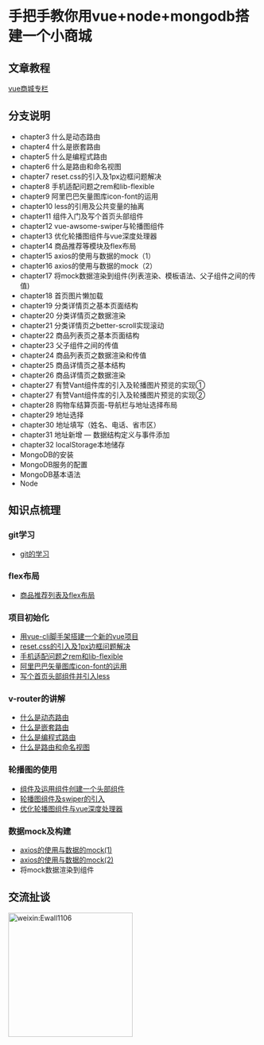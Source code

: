 # 手把手教你用vue+node+mongodb搭建一个小商城

## 文章教程
[vue商城专栏](https://www.jianshu.com/nb/14505636)

## 分支说明
- chapter3 什么是动态路由
- chapter4 什么是嵌套路由 
- chapter5 什么是编程式路由
- chapter6 什么是路由和命名视图
- chapter7 reset.css的引入及1px边框问题解决
- chapter8 手机适配问题之rem和lib-flexible
- chapter9 阿里巴巴矢量图库icon-font的运用
- chapter10 less的引用及公共变量的抽离
- chapter11 组件入门及写个首页头部组件
- chapter12 vue-awsome-swiper与轮播图组件
- chapter13 优化轮播图组件与vue深度处理器
- chapter14 商品推荐等模块及flex布局
- chapter15 axios的使用与数据的mock（1）
- chapter16 axios的使用与数据的mock（2）
- chapter17 将mock数据渲染到组件(列表渲染、模板语法、父子组件之间的传值)
- chapter18 首页图片懒加载
- chapter19 分类详情页之基本页面结构
- chapter20 分类详情页之数据渲染
- chapter21 分类详情页之better-scroll实现滚动
- chapter22 商品列表页之基本页面结构
- chapter23 父子组件之间的传值
- chapter24 商品列表页之数据渲染和传值
- chapter25 商品详情页之基本结构
- chapter26 商品详情页之数据渲染
- chapter27 有赞Vant组件库的引入及轮播图片预览的实现①
- chapter27 有赞Vant组件库的引入及轮播图片预览的实现②
- chapter28 购物车结算页面-导航栏与地址选择布局
- chapter29 地址选择
- chapter30 地址填写（姓名、电话、省市区）
- chapter31 地址新增 — 数据结构定义与事件添加
- chapter32 localStorage本地储存
- MongoDB的安装
- MongoDB服务的配置
- MongoDB基本语法
- Node


## 知识点梳理
### git学习
- [git的学习](https://www.jianshu.com/p/6deca2cfc37a)

### flex布局
- [商品推荐列表及flex布局](https://www.jianshu.com/p/d58bdcb54529)

### 项目初始化
- [用vue-cli脚手架搭建一个新的vue项目](https://www.jianshu.com/p/0b91e9a05694)
- [reset.css的引入及1px边框问题解决](https://www.jianshu.com/p/03172908d344)
- [手机适配问题之rem和lib-flexible](https://www.jianshu.com/p/6edffcd890e9)
- [阿里巴巴矢量图库icon-font的运用](https://www.jianshu.com/p/bfc035236d76)
- [写个首页头部组件并引入less](https://www.jianshu.com/p/bdd4dd2c098b)

### v-router的讲解
- [什么是动态路由](https://www.jianshu.com/p/f499d9f64958)
- [什么是嵌套路由](https://www.jianshu.com/p/3036137769da)
- [什么是编程式路由](https://www.jianshu.com/p/81ed5a90bb10)
- [什么是路由和命名视图](https://www.jianshu.com/p/004b73f3f589)

### 轮播图的使用
- [组件及运用组件创建一个头部组件](https://www.jianshu.com/p/aa6d64994379)
- [轮播图组件及swiper的引入](https://www.jianshu.com/p/4f92c4461e3d)
- [优化轮播图组件与vue深度处理器](https://www.jianshu.com/p/4f92c4461e3d)

### 数据mock及构建
- [axios的使用与数据的mock(1)](https://www.jianshu.com/p/9b804ad87056)
- [axios的使用与数据的mock(2)](https://www.jianshu.com/p/896f8127fe60)
- 将mock数据渲染到组件


## 交流扯谈
<img src="https://wx3.sinaimg.cn/mw1024/006pIwwKgy1frm9f1mghlj30e80e83yy.jpg" width="250px" height="250px" alt="weixin:Ewall1106"/>





















